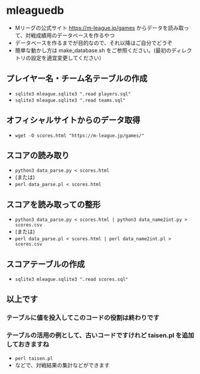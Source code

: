 # mleaguedb
* Mリーグの公式サイト https://m-league.jp/games からデータを読み取って、対戦成績用のデータベースを作るやつ
* データベースを作るまでが目的なので、それ以降はご自分でどうぞ
* 簡単な動かし方は make_database.sh をご参照ください。(最初のディレクトリの設定を適宜変更してください）
## プレイヤー名・チーム名テーブルの作成
* `sqlite3 mleague.sqlite3 ".read players.sql"`
* `sqlite3 mleague.sqlite3 ".read teams.sql"`
## オフィシャルサイトからのデータ取得
* `wget -O scores.html "https://m-league.jp/games/"`
## スコアの読み取り
* `python3 data_parse.py < scores.html`
* (または)
* `perl data_parse.pl < scores.html`
## スコアを読み取っての整形
* `python3 data_parse.py < scores.html | python3 data_name2int.py > scores.csv`
* (または)
* `perl data_parse.pl < scores.html | perl data_name2int.pl > scores.csv`
## スコアテーブルの作成
* `sqlite3 mleague.sqlite3 ".read scores.sql"`
## 以上です
### テーブルに値を投入してこのコードの役割は終わりです
### テーブルの活用の例として、古いコードですけれど taisen.pl を追加しておきますね
* `perl taisen.pl` 
* などで、対戦結果の集計などができます
